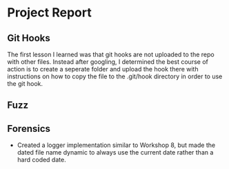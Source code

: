# Project Report

## Git Hooks

The first lesson I learned was that git hooks are not uploaded to the repo with other files. Instead after googling, I determined the best course of action is to create a seperate folder and upload the hook there with instructions on how to copy the file to the .git/hook directory in order to use the git hook.

## Fuzz

## Forensics

- Created a logger implementation similar to Workshop 8, but made the dated file name dynamic to always use the current date rather than a hard coded date.
